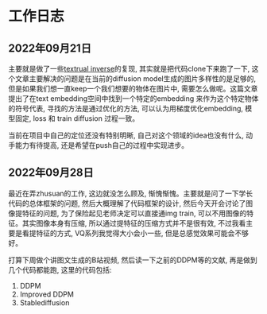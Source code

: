 # 工作日志



## 2022年09月21日

主要就是做了一些[textrual inverse](https://textual-inversion.github.io/)的复现, 其实就是把代码clone下来跑了一下, 这个文章主要解决的问题是在当前的diffusion model生成的图片多样性的是足够的, 但是如果我们想一直keep一个我们想要的物体在图片中, 需要怎么做呢。这篇文章提出了在text embedding空间中找到一个特定的embedding 来作为这个特定物体的符号代表, 寻找的方法是通过优化的方法, 可以认为用梯度优化embedding, 模型固定, loss 和 train diffusion 过程一致。

当前在项目中自己的定位还没有特别明晰, 自己对这个领域的idea也没有什么, 动手能力有待提高, 还是希望在push自己的过程中实现进步。



## 2022年09月28日

最近在弄zhusuan的工作, 这边就没怎么顾及, 惭愧惭愧。主要就是问了一下学长代码的总体框架的问题, 然后大概理解了代码框架的设计, 然后今天开会讨论了图像提特征的问题, 为了保险起见老师决定可以直接通img train, 可以不用图像的特征。其实图像本身有压缩, 所以通过提特征的压缩方式并不是很有效, 不过我看主要是看提特征的方式, VQ系列我觉得大小会小一些, 但是总感觉效果可能会不够好。

打算下周做个讲图文生成的B站视频, 然后读一下之前的DDPM等的文献, 再是做到几个代码都能跑, 这里的代码包括:

1. DDPM
2. Improved DDPM
3. Stablediffusion
